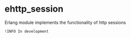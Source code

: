ehttp_session
=============

Erlang module implements the functionality of http sessions

    !INFO In development
